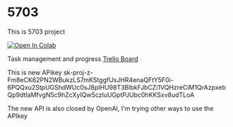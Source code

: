 # 5703
This is 5703 project

[![Open In Colab](https://colab.research.google.com/assets/colab-badge.svg)](https://colab.research.google.com/github/jili0434/5703/blob/main/5703API.ipynb)

Task management and progress
[Trello Board](https://trello.com/invite/b/67ee168901e8ace7a2d61295/ATTI5f2d736e1ce2508bf29a44e3b8fb59063DF373BC/cs-74-2)


This is new APikey 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

The new API is also closed by OpenAI, I'm trying other ways to use the APIkey
